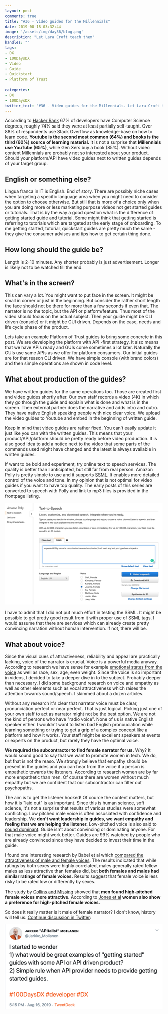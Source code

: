 ```yaml
---
layout: post
comments: true
title: "#36 - Video guides for the Millennials"
date: 2019-08-18 03:32:44
image: '/assets/img/day36/blog.png'
description: "Let Lara Croft teach them"
handles: ""
tags:
- DX 
- 100DaysDX
- Video
- Guide
- Quickstart
- Platform of Trust

categories:
- DX
- 100DaysDX
twitter_text: "#36 - Video guides for the Millennials. Let Lara Croft teach them."
---
```


According to [Hacker Rank](https://research.hackerrank.com/developer-skills/2019) 67% of developers have Computer Science degrees, roughly 74% said they were at least partially self-taught. Over 88% of respondents use Stack Overflow as knowledge-base on how to learn code. **Youtube is the second most common (64%) and books is the third (60%) source of learning material.** It is not a surprise that **Millennials use YouTube (65%)**, while Gen Xers buy a book (85%). Without video content Millennials are probably not so interested about your product. Should your platform/API have video guides next to written guides depends of your target group. 

## English or something else? 

Lingua franca in IT is English. End of story. There are possibly niche cases when targeting a specific language area when you might need to consider the option to choose otherwise. But still that is more of a choice only when you are doing more or less marketing purpose videos not get started guides or tutorials. That is by the way a good question what is the difference of getting started guide and tutorial. Some might think that getting started is referring to tutorials which are targeted at the early stage of onboarding. To me getting started, tutorial, quickstart guides are pretty much the same - they give the consumer advises and tips how to get certain thing done. 

## How long should the guide be? 

Length is 2-10 minutes. Any shorter probably is just advertisement. Longer is likely not to be watched till the end. 

## What's in the screen? 

This can vary a lot. You might want to put face in the screen. It might be small in corner or just in the beginning. But consider the rather short length the face should not be there for more than a few seconds if even that. The narrator is no the topic, but the API or platform/feature. Thus most of the video should focus on the actual subject. Then your guide might be CLI driven (console) or it might be GUI driven. Depends on the case, needs and life cycle phase of the product. 

Lets take an example Platform of Trust guides to bring some concrete in this post. We are developing the platform with API -first strategy. It also means that we have APIs ready and GUIs come sometimes a lot later. Naturally the GUIs use same APIs as we offer for platform consumers. Our initial guides are for that reason CLI driven. We have simple console (with brand colors) and then simple operations are shown in code level. 

## What about production of the guides? 

We have written guides for the same operations too. Those are created first and video guides shortly after. Our own staff records a video (4K) in which they go through the guide and explain what is done and what is in the screen. Then external partner does the narrative and adds intro and outro. They have native English speaking people with nice clear voice. We upload the video guides to Youtube and embed in the beginning of written guide. 

Keep in mind that video guides are rather fixed. You can't easily update it just like you can with the written guides. This means that your product/API/platform should be pretty ready before video production. It is also good idea to add a notice next to the video that some parts of the commands used might have changed and the latest is always available in written guides. 

If want to be bold and experiment, try online text to speech services. The quality is better than I anticipated, but still far from real person. Amazon Polly is pretty simple to use and it supports [SSML](https://developer.amazon.com/docs/custom-skills/speech-synthesis-markup-language-ssml-reference.html). It enables more detailed control of the voice and tone. In my opinion that is not optimal for video guides if you want to have top quality. The early posts of this series are converted to speech with Polly and link to mp3 files is provided in the frontpage listing. 

<a href="https://aws.amazon.com/polly/"><img itemprop="image" src="/assets/img/day36/polly.png" alt="{{site.name}}"></a>

I have to admit that I did not put much effort in testing the SSML. It might be possible to get pretty good result from it with proper use of SSML tags. I would assume that there are services which can already create pretty convincing narration without human intervention. If not, there will be.  

## What about voice? 

Since the visual cues of attractiveness, reliability and appeal are practically lacking, voice of the narrator is crucial. Voice is a powerful media anyway. According to research we have sense for example [emotional states from the voice](https://www.researchgate.net/publication/246055231_Emotion_Inferences_from_Vocal_Expression_Correlate_Across_Languages_and_Cultures) as well as race, sex, age, even weight. Since the voice is so important in videos, I decided to take a deeper dive in to the subject. Probably deeper than necessary. I did some background research on voice and empathy as well as other elements such as vocal attractiveness which raises the attention towards sound/speech. I skimmed about a dozen articles.

Without any research it's clear that narrator voice must be clear, pronunciation perfect or near perfect. That is just logical. Picking just one of your own staff to act as narrator might not be the best option. We are not the kind of persons who have "radio voice". None of us is native English speaker either. I wouldn't want to listen bad English pronouciation while learning something or trying to get a grip of a complex concept like a platform and how it works. Your staff might be excellent speakers at events or experts on the product, but rarely they have the optimal voice. 

**We required the subcontractor to find female narrator for us.** Why? It would sound good to say that we want to promote women in tech. We do, but that is not the reaso. We strongly believe that empathy should be present in the guides and you can hear from the voice if a person is empathetic towards the listeners. According to research women are by far more empathetic than men. Of course there are women without much empathy but we are confident that our subcontractor can filter out psychopaths.  

The aim is to get the listener hooked! Of cource the content matters, but how it is "laid out" is as important. Since this is human science, soft science, it's not a surprise that results of various studies were somewhat conflicting. Low pitched male voice is often assosiated with confidence and leadership. We **don't want leadership in guides, we want empathy and feeling that we are helping the listener.** Low-pitched voice is also said to [sound dominant](https://www.sciencedirect.com/science/article/abs/pii/S1090513807000463). Guide isn't about convincing or dominating anyone.  For that male voice might work better. Guides are 99% watched by people who are already convinced since they have decided to invest their time in the guide. 

I found one interesting research by Babel et al which [compared the attractiveness of male and female voices](https://journals.plos.org/plosone/article?id=10.1371/journal.pone.0088616). The results indicated that while ratings by both sexes were highly correlated, males generally rated fellow males as less attractive than females did, but **both females and males had similar ratings of female voices.** Results suggest that female voice is less risky to be rated low or differently by sexes. 

The study by [Collins and Missing](https://www.sciencedirect.com/science/article/pii/S0003347203921233) showed that **men found high-pitched female voices more attractive.** According to [Jones et al](https://royalsocietypublishing.org/doi/abs/10.1098/rsbl.2007.0626) **women also show a preference for high-pitched female voices.** 

So does it really matter is it male of female narrator? I don't know, history will tell us. [Continue discussion in Twitter](https://twitter.com/Jarkko_Moilanen/status/1162367226030239747): 

<a href="https://twitter.com/Jarkko_Moilanen/status/1162367226030239747"><img itemprop="image" src="/assets/img/day36/tweet.png" alt="{{site.name}}"></a>
